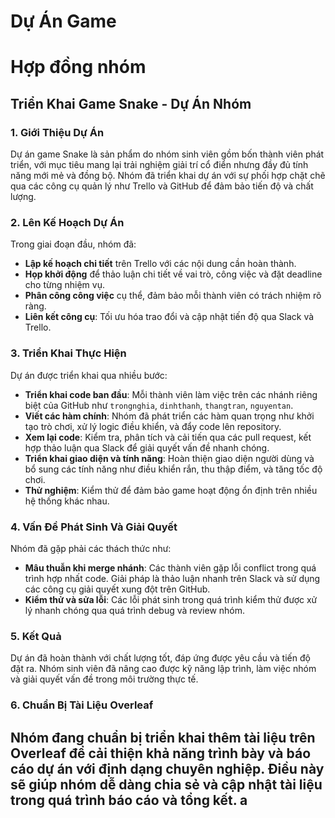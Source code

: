 # Dự Án Game
# Hợp đồng nhóm

## Triển Khai Game Snake - Dự Án Nhóm

### 1. Giới Thiệu Dự Án
Dự án game Snake là sản phẩm do nhóm sinh viên gồm bốn thành viên phát triển, với mục tiêu mang lại trải nghiệm giải trí cổ điển nhưng đầy đủ tính năng mới mẻ và đồng bộ. Nhóm đã triển khai dự án với sự phối hợp chặt chẽ qua các công cụ quản lý như Trello và GitHub để đảm bảo tiến độ và chất lượng.

### 2. Lên Kế Hoạch Dự Án
Trong giai đoạn đầu, nhóm đã:
- **Lập kế hoạch chi tiết** trên Trello với các nội dung cần hoàn thành.
- **Họp khởi động** để thảo luận chi tiết về vai trò, công việc và đặt deadline cho từng nhiệm vụ.
- **Phân công công việc** cụ thể, đảm bảo mỗi thành viên có trách nhiệm rõ ràng.
- **Liên kết công cụ**: Tối ưu hóa trao đổi và cập nhật tiến độ qua Slack và Trello.

### 3. Triển Khai Thực Hiện
Dự án được triển khai qua nhiều bước:
- **Triển khai code ban đầu**: Mỗi thành viên làm việc trên các nhánh riêng biệt của GitHub như `trongnghia`, `dinhthanh`, `thangtran`, `nguyentan`.
- **Viết các hàm chính**: Nhóm đã phát triển các hàm quan trọng như khởi tạo trò chơi, xử lý logic điều khiển, và đẩy code lên repository.
- **Xem lại code**: Kiểm tra, phân tích và cải tiến qua các pull request, kết hợp thảo luận qua Slack để giải quyết vấn đề nhanh chóng.
- **Triển khai giao diện và tính năng**: Hoàn thiện giao diện người dùng và bổ sung các tính năng như điều khiển rắn, thu thập điểm, và tăng tốc độ chơi.
- **Thử nghiệm**: Kiểm thử để đảm bảo game hoạt động ổn định trên nhiều hệ thống khác nhau.

### 4. Vấn Đề Phát Sinh Và Giải Quyết
Nhóm đã gặp phải các thách thức như:
- **Mâu thuẫn khi merge nhánh**: Các thành viên gặp lỗi conflict trong quá trình hợp nhất code. Giải pháp là thảo luận nhanh trên Slack và sử dụng các công cụ giải quyết xung đột trên GitHub.
- **Kiểm thử và sửa lỗi**: Các lỗi phát sinh trong quá trình kiểm thử được xử lý nhanh chóng qua quá trình debug và review nhóm.

### 5. Kết Quả
Dự án đã hoàn thành với chất lượng tốt, đáp ứng được yêu cầu và tiến độ đặt ra. Nhóm sinh viên đã nâng cao được kỹ năng lập trình, làm việc nhóm và giải quyết vấn đề trong môi trường thực tế.

### 6. Chuẩn Bị Tài Liệu Overleaf
Nhóm đang chuẩn bị triển khai thêm tài liệu trên Overleaf để cải thiện khả năng trình bày và báo cáo dự án với định dạng chuyên nghiệp. Điều này sẽ giúp nhóm dễ dàng chia sẻ và cập nhật tài liệu trong quá trình báo cáo và tổng kết.
a
---
